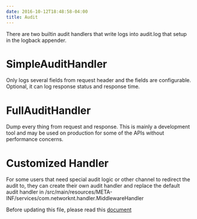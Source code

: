 ```yaml
---
date: 2016-10-12T18:48:58-04:00
title: Audit
---
```


There are two builtin audit handlers that write logs into audit.log that setup in the 
logback appender. 

# SimpleAuditHandler
Only logs several fields from request header and the fields are configurable. 
Optional, it can log response status and response time.

# FullAuditHandler
Dump every thing from request and response. This is mainly a development tool 
and may be used on production for some of the APIs without performance concerns.

# Customized Handler
For some users that need special audit logic or other channel to redirect the audit
to, they can create their own audit handler and replace the default audit handler in
/src/main/resources/META-INF/services/com.networknt.handler.MiddlewareHandler

Before updating this file, please read this [document]()
